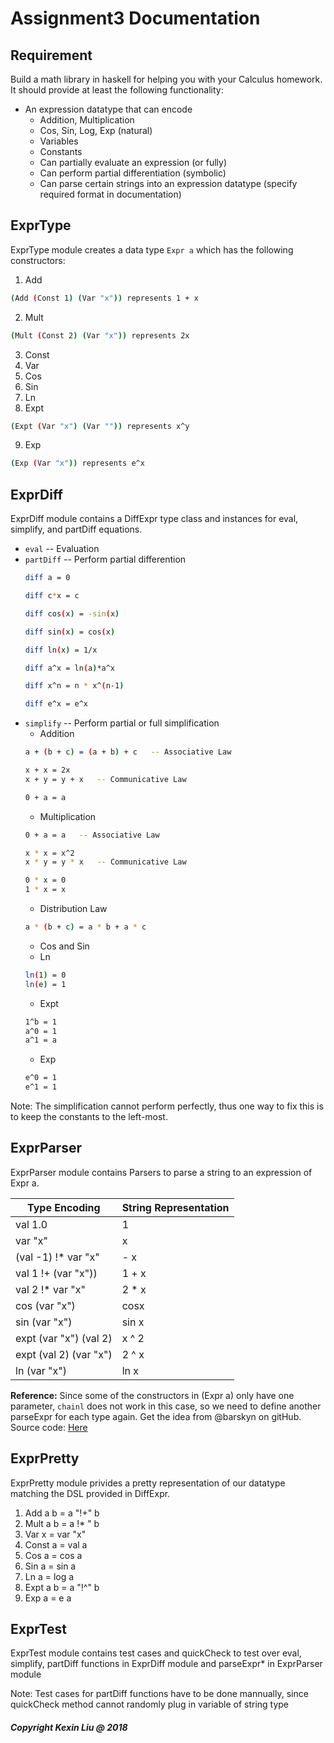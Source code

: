 # Assignment3 Documentation
## Requirement
Build a math library in haskell for helping you with your Calculus homework. It should provide at least the following functionality:
- An expression datatype that can encode
   - Addition, Multiplication
   - Cos, Sin, Log, Exp (natural)
   - Variables
   - Constants
   - Can partially evaluate an expression (or fully)
   - Can perform partial differentiation (symbolic)
   - Can parse certain strings into an expression datatype (specify required format in documentation)
   
## ExprType
ExprType module creates a data type `Expr a` which has the following constructors:
1. Add
```sh
(Add (Const 1) (Var "x")) represents 1 + x
```
2. Mult 
```sh
(Mult (Const 2) (Var "x")) represents 2x
```
3. Const
4. Var
5. Cos
6. Sin
7. Ln
8. Expt
```sh
(Expt (Var "x") (Var "")) represents x^y
```
9. Exp
```sh
(Exp (Var "x")) represents e^x
```

## ExprDiff
ExprDiff module contains a DiffExpr type class and instances for eval, simplify, and partDiff equations.
-  `eval` --  Evaluation
- `partDiff` -- Perform partial differention
  ```sh
  diff a = 0 
  ```
  ```sh
  diff c*x = c
  ```
  ```sh
  diff cos(x) = -sin(x) 
  ```
   ```sh
  diff sin(x) = cos(x) 
  ```
   ```sh
  diff ln(x) = 1/x
  ```
   ```sh
  diff a^x = ln(a)*a^x 
  ```
   ```sh
  diff x^n = n * x^(n-1) 
  ```
   ```sh
  diff e^x = e^x
  ```
- `simplify` -- Perform partial or full simplification
   - Addition 
   ```sh
   a + (b + c) = (a + b) + c   -- Associative Law 
   ```
     ```sh
   x + x = 2x
   x + y = y + x   -- Communicative Law
   ```
   ```sh
   0 + a = a 
   ```
   - Multiplication
   ```sh
   0 + a = a   -- Associative Law
   ```
   ```sh
   x * x = x^2
   x * y = y * x   -- Communicative Law
   ```
   ```sh
   0 * x = 0
   1 * x = x
   ```
   - Distribution Law
   ```sh
   a * (b + c) = a * b + a * c 
   ```
   - Cos and Sin
   - Ln
   ```sh
   ln(1) = 0
   ln(e) = 1
   ```
   - Expt
   ```sh
   1^b = 1
   a^0 = 1
   a^1 = a
   ```
   - Exp
   ```sh
   e^0 = 1
   e^1 = 1 
   ```


Note: The simplification cannot perform perfectly, thus one way to fix this is to keep the constants to the left-most. 


## ExprParser
ExprParser module contains Parsers to parse a string to an expression of Expr a.

| Type Encoding  | String Representation |
| ------ | ------ |
| val 1.0 | 1 |
| var "x" | x |
| (val -1) !*  var "x" | - x | 
| val 1 !+ (var "x")) | 1 + x|
| val 2 !* var "x" | 2 * x |
| cos (var "x") | cosx |
| sin (var "x") | sin x |
| expt (var "x") (val 2) | x ^ 2 |
| expt (val 2) (var "x") | 2 ^ x |
| ln (var "x") | ln x |

**Reference:** Since some of the constructors in (Expr a) only have one parameter, `chainl` does not work in this case, so we need to define another parseExpr for each type again. Get the idea from @barskyn on gitHub. Source code: [Here](https://github.com/barskyn/CS1XA3/blob/master/Assign3/assign3/ExprParser.hs)

## ExprPretty
ExprPretty module privides a pretty representation of our datatype matching the DSL provided in DiffExpr.
1. Add a b = a "!+" b
2. Mult a b = a !* " b
3. Var x = var "x"
4. Const a = val a  
5. Cos a = cos a
6. Sin a = sin a
7. Ln a = log a
8. Expt a b = a "!^" b
9. Exp a = e a


## ExprTest
ExprTest module contains test cases and quickCheck to test over eval, simplify, partDiff functions in ExprDiff module and parseExpr* in ExprParser module

Note:
Test cases for partDiff functions have to be done mannually, since quickCheck method cannot randomly plug in variable of string type




##### Copyright Kexin Liu @ 2018